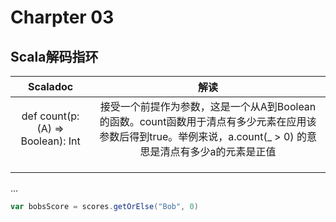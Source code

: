 # Charpter 03 

## Scala解码指环  

|Scaladoc|解读|
|:--:|:--:|
|def count(p:(A) => Boolean): Int|接受一个前提作为参数，这是一个从A到Boolean的函数。count函数用于清点有多少元素在应用该参数后得到true。举例来说，a.count(_ > 0) 的意思是清点有多少a的元素是正值|
|||
|||
|||

...  


```scala
var bobsScore = scores.getOrElse("Bob", 0)
```
